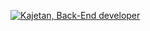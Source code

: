 [![Kajetan, Back-End developer](https://assets.selleo.com/banners/kboruta.svg)](https://selleo.com/)
